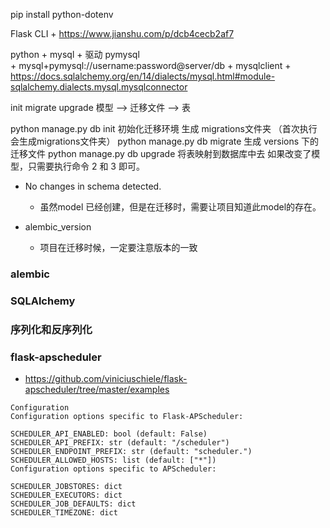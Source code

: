

pip install python-dotenv

Flask CLI
    + https://www.jianshu.com/p/dcb4cecb2af7


python + mysql
    + 驱动 pymysql  
        + mysql+pymysql://username:password@server/db
    + mysqlclient
    + https://docs.sqlalchemy.org/en/14/dialects/mysql.html#module-sqlalchemy.dialects.mysql.mysqlconnector


init migrate upgrade
模型 --> 迁移文件 --> 表

python manage.py db init 初始化迁移环境 生成 migrations文件夹 （首次执行会生成migrations文件夹）
python manage.py db migrate 生成 versions 下的迁移文件
python manage.py db upgrade 将表映射到数据库中去
如果改变了模型，只需要执行命令 2 和 3 即可。

+ No changes in schema detected.
    + 虽然model 已经创建，但是在迁移时，需要让项目知道此model的存在。

+ alembic_version
    + 项目在迁移时候，一定要注意版本的一致


### alembic 

### SQLAlchemy


### 序列化和反序列化


### flask-apscheduler
+ https://github.com/viniciuschiele/flask-apscheduler/tree/master/examples

```
Configuration
Configuration options specific to Flask-APScheduler:

SCHEDULER_API_ENABLED: bool (default: False)
SCHEDULER_API_PREFIX: str (default: "/scheduler")
SCHEDULER_ENDPOINT_PREFIX: str (default: "scheduler.")
SCHEDULER_ALLOWED_HOSTS: list (default: ["*"])
Configuration options specific to APScheduler:

SCHEDULER_JOBSTORES: dict
SCHEDULER_EXECUTORS: dict
SCHEDULER_JOB_DEFAULTS: dict
SCHEDULER_TIMEZONE: dict
```